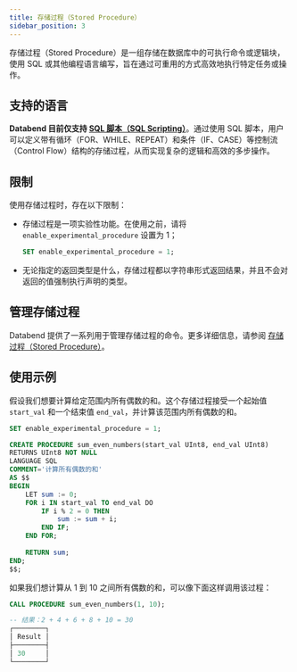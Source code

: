 ```yaml
---
title: 存储过程（Stored Procedure）
sidebar_position: 3
---
```


存储过程（Stored Procedure）是一组存储在数据库中的可执行命令或逻辑块，使用 SQL 或其他编程语言编写，旨在通过可重用的方式高效地执行特定任务或操作。

## 支持的语言

**Databend 目前仅支持 [SQL 脚本（SQL Scripting）](/sql/stored-procedure-scripting/)**。通过使用 SQL 脚本，用户可以定义带有循环（FOR、WHILE、REPEAT）和条件（IF、CASE）等控制流（Control Flow）结构的存储过程，从而实现复杂的逻辑和高效的多步操作。

## 限制

使用存储过程时，存在以下限制：

- 存储过程是一项实验性功能。在使用之前，请将 `enable_experimental_procedure` 设置为 1；

    ```sql
    SET enable_experimental_procedure = 1;
    ```

- 无论指定的返回类型是什么，存储过程都以字符串形式返回结果，并且不会对返回的值强制执行声明的类型。

## 管理存储过程

Databend 提供了一系列用于管理存储过程的命令。更多详细信息，请参阅 [存储过程（Stored Procedure）](/sql/sql-commands/ddl/procedure/)。

## 使用示例

假设我们想要计算给定范围内所有偶数的和。这个存储过程接受一个起始值 `start_val` 和一个结束值 `end_val`，并计算该范围内所有偶数的和。

```sql
SET enable_experimental_procedure = 1;

CREATE PROCEDURE sum_even_numbers(start_val UInt8, end_val UInt8) 
RETURNS UInt8 NOT NULL 
LANGUAGE SQL 
COMMENT='计算所有偶数的和' 
AS $$
BEGIN
    LET sum := 0;
    FOR i IN start_val TO end_val DO
        IF i % 2 = 0 THEN
            sum := sum + i;
        END IF;
    END FOR;
    
    RETURN sum;
END;
$$;
```

如果我们想计算从 1 到 10 之间所有偶数的和，可以像下面这样调用该过程：

```sql
CALL PROCEDURE sum_even_numbers(1, 10);

-- 结果：2 + 4 + 6 + 8 + 10 = 30
┌────────┐
│ Result │
├────────┤
│ 30     │
└────────┘
```
